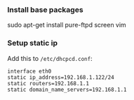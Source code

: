 ### Install base packages
sudo apt-get install pure-ftpd screen vim

### Setup static ip

Add this to `/etc/dhcpcd.conf`:
	
	interface eth0
	static ip_address=192.168.1.122/24
	static routers=192.168.1.1
	static domain_name_servers=192.168.1.1
